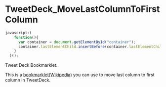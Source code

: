 # TweetDeck_MoveLastColumnToFirstColumn

```javascript
javascript:(
    function(){
      var container = document.getElementById("container");
      container.lastElementChild.insertBefore(container.lastElementChild.lastElementChild, container.lastElementChild.firstChild);
    }
  )();
```

Tweet Deck Bookmarklet.

This is a <a href="http://en.wikipedia.org/wiki/Bookmarklet">bookmarklet(Wikipedia)</a> 
you can use to move last column to first column in TweetDeck.

